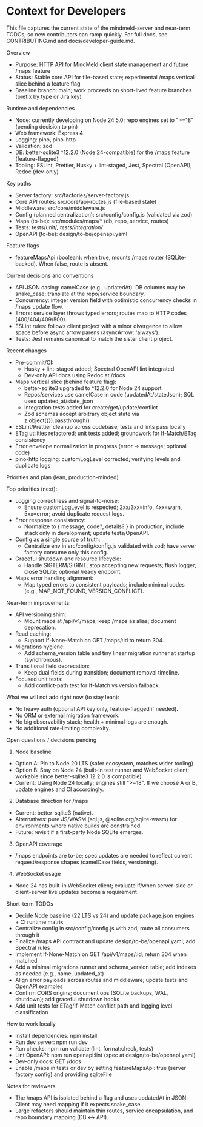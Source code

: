 # Context for Developers

This file captures the current state of the mindmeld-server and near-term TODOs, so new contributors can ramp quickly. For full docs, see CONTRIBUTING.md and docs/developer-guide.md.

Overview

- Purpose: HTTP API for MindMeld client state management and future /maps feature
- Status: Stable core API for file-based state; experimental /maps vertical slice behind a feature flag
- Baseline branch: main; work proceeds on short-lived feature branches (prefix by type or Jira key)

Runtime and dependencies

- Node: currently developing on Node 24.5.0; repo engines set to ">=18" (pending decision to pin)
- Web framework: Express 4
- Logging: pino, pino-http
- Validation: zod
- DB: better-sqlite3 ^12.2.0 (Node 24-compatible) for the /maps feature (feature-flagged)
- Tooling: ESLint, Prettier, Husky + lint-staged, Jest, Spectral (OpenAPI), Redoc (dev-only)

Key paths

- Server factory: src/factories/server-factory.js
- Core API routes: src/core/api-routes.js (file-based state)
- Middleware: src/core/middleware.js
- Config (planned centralization): src/config/config.js (validated via zod)
- Maps (to-be): src/modules/maps/\* (db, repo, service, routes)
- Tests: tests/unit/_, tests/integration/_
- OpenAPI (to-be): design/to-be/openapi.yaml

Feature flags

- featureMapsApi (boolean): when true, mounts /maps router (SQLite-backed). When false, route is absent.

Current decisions and conventions

- API JSON casing: camelCase (e.g., updatedAt). DB columns may be snake_case; translate at the repo/service boundary.
- Concurrency: integer version field with optimistic concurrency checks in /maps update flow.
- Errors: service layer throws typed errors; routes map to HTTP codes (400/404/409/500).
- ESLint rules: follows client project with a minor divergence to allow space before async arrow parens (asyncArrow: 'always').
- Tests: Jest remains canonical to match the sister client project.

Recent changes

- Pre-commit/CI:
  - Husky + lint-staged added; Spectral OpenAPI lint integrated
  - Dev-only API docs using Redoc at /docs
- Maps vertical slice (behind feature flag):
  - better-sqlite3 upgraded to ^12.2.0 for Node 24 support
  - Repos/services use camelCase in code (updatedAt/stateJson); SQL uses updated_at/state_json
  - Integration tests added for create/get/update/conflict
  - Zod schemas accept arbitrary object state via z.object({}).passthrough()
- ESLint/Prettier cleanup across codebase; tests and lints pass locally
- ETag utilities refactored; unit tests added; groundwork for If-Match/ETag consistency
- Error envelope normalization in progress (error -> message; optional code)
- pino-http logging: customLogLevel corrected; verifying levels and duplicate logs

Priorities and plan (lean, production-minded)

Top priorities (next):

- Logging correctness and signal-to-noise:
  - Ensure customLogLevel is respected; 2xx/3xx=info, 4xx=warn, 5xx=error; avoid duplicate request logs.
- Error response consistency:
  - Normalize to { message, code?, details? } in production; include stack only in development; update tests/OpenAPI.
- Config as a single source of truth:
  - Centralize env in src/config/config.js validated with zod; have server factory consume only this config.
- Graceful shutdown and resource lifecycle:
  - Handle SIGTERM/SIGINT; stop accepting new requests; flush logger; close SQLite; optional /ready endpoint.
- Maps error handling alignment:
  - Map typed errors to consistent payloads; include minimal codes (e.g., MAP_NOT_FOUND, VERSION_CONFLICT).

Near-term improvements:

- API versioning shim:
  - Mount maps at /api/v1/maps; keep /maps as alias; document deprecation.
- Read caching:
  - Support If-None-Match on GET /maps/:id to return 304.
- Migrations hygiene:
  - Add schema_version table and tiny linear migration runner at startup (synchronous).
- Transitional field deprecation:
  - Keep dual fields during transition; document removal timeline.
- Focused unit tests:
  - Add conflict-path test for If-Match vs version fallback.

What we will not add right now (to stay lean):

- No heavy auth (optional API key only, feature-flagged if needed).
- No ORM or external migration framework.
- No big observability stack; health + minimal logs are enough.
- No additional rate-limiting complexity.

Open questions / decisions pending

1. Node baseline

- Option A: Pin to Node 20 LTS (safer ecosystem, matches wider tooling)
- Option B: Stay on Node 24 (built-in test runner and WebSocket client; workable since better-sqlite3 12.2.0 is compatible)
- Current: Using Node 24 locally; engines still ">=18". If we choose A or B, update engines and CI accordingly.

2. Database direction for /maps

- Current: better-sqlite3 (native).
- Alternatives: pure JS/WASM (sql.js, @sqlite.org/sqlite-wasm) for environments where native builds are constrained.
- Future: revisit if a first-party Node SQLite emerges.

3. OpenAPI coverage

- /maps endpoints are to-be; spec updates are needed to reflect current request/response shapes (camelCase fields, versioning).

4. WebSocket usage

- Node 24 has built-in WebSocket client; evaluate if/when server-side or client-server live updates become a requirement.

Short-term TODOs

- Decide Node baseline (22 LTS vs 24) and update package.json engines + CI runtime matrix
- Centralize config in src/config/config.js with zod; route all consumers through it
- Finalize /maps API contract and update design/to-be/openapi.yaml; add Spectral rules
- Implement If-None-Match on GET /api/v1/maps/:id; return 304 when matched
- Add a minimal migrations runner and schema_version table; add indexes as needed (e.g., name, updated_at)
- Align error payloads across routes and middleware; update tests and OpenAPI examples
- Confirm CORS origins; document ops (SQLite backups, WAL, shutdown); add graceful shutdown hooks
- Add unit tests for ETag/If-Match conflict path and logging level classification

How to work locally

- Install dependencies: npm install
- Run dev server: npm run dev
- Run checks: npm run validate (lint, format:check, tests)
- Lint OpenAPI: npm run openapi:lint (spec at design/to-be/openapi.yaml)
- Dev-only docs: GET /docs
- Enable /maps in tests or dev by setting featureMapsApi: true (server factory config) and providing sqliteFile

Notes for reviewers

- The /maps API is isolated behind a flag and uses updatedAt in JSON. Client may need mapping if it expects snake_case.
- Large refactors should maintain thin routes, service encapsulation, and repo boundary mapping (DB ↔ API).
